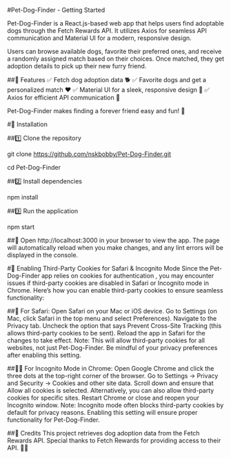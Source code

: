 #Pet-Dog-Finder - Getting Started

Pet-Dog-Finder is a React.js-based web app that helps users find adoptable dogs through the Fetch Rewards API. It utilizes Axios for seamless API communication and Material UI for a modern, responsive design.

Users can browse available dogs, favorite their preferred ones, and receive a randomly assigned match based on their choices. Once matched, they get adoption details to pick up their new furry friend.

##🔹 Features
✅ Fetch dog adoption data 🐕
✅ Favorite dogs and get a personalized match ❤️
✅ Material UI for a sleek, responsive design 🎨
✅ Axios for efficient API communication 🔗

Pet-Dog-Finder makes finding a forever friend easy and fun! 🐾

#🚀 Installation

##1️⃣ Clone the repository


git clone https://github.com/nskbobby/Pet-Dog-Finder.git

cd Pet-Dog-Finder

##2️⃣ Install dependencies

npm install

##3️⃣ Run the application

npm start

##📌 Open http://localhost:3000 in your browser to view the app.
The page will automatically reload when you make changes, and any lint errors will be displayed in the console.

#🔐 Enabling Third-Party Cookies for Safari & Incognito Mode
Since the Pet-Dog-Finder app relies on cookies for authentication , you may encounter issues if third-party cookies are disabled in Safari or Incognito mode in Chrome. Here’s how you can enable third-party cookies to ensure seamless functionality:

##📱 For Safari:
Open Safari on your Mac or iOS device.
Go to Settings (on Mac, click Safari in the top menu and select Preferences).
Navigate to the Privacy tab.
Uncheck the option that says Prevent Cross-Site Tracking (this allows third-party cookies to be sent).
Reload the app in Safari for the changes to take effect.
Note: This will allow third-party cookies for all websites, not just Pet-Dog-Finder. Be mindful of your privacy preferences after enabling this setting.

##🕵️‍♂️ For Incognito Mode in Chrome:
Open Google Chrome and click the three dots at the top-right corner of the browser.
Go to Settings → Privacy and Security → Cookies and other site data.
Scroll down and ensure that Allow all cookies is selected. Alternatively, you can also allow third-party cookies for specific sites.
Restart Chrome or close and reopen your Incognito window.
Note: Incognito mode often blocks third-party cookies by default for privacy reasons. Enabling this setting will ensure proper functionality for Pet-Dog-Finder.

##📌 Credits
This project retrieves dog adoption data from the Fetch Rewards API. Special thanks to Fetch Rewards for providing access to their API. 🐶🎉